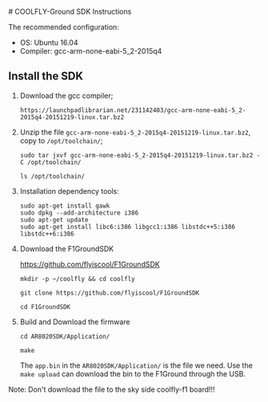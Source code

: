 ﻿﻿# COOLFLY-Ground SDK Instructions 


The recommended configuration:

+ OS: Ubuntu 16.04
+ Compiler: gcc-arm-none-eabi-5_2-2015q4


## Install the SDK 


1.  Download the  gcc compiler;  

    ```
    https://launchpadlibrarian.net/231142403/gcc-arm-none-eabi-5_2-2015q4-20151219-linux.tar.bz2 
    ```
    
2. Unzip the file `gcc-arm-none-eabi-5_2-2015q4-20151219-linux.tar.bz2`, copy to  `/opt/toolchain/`;  
    
    ```    
    sudo tar jxvf gcc-arm-none-eabi-5_2-2015q4-20151219-linux.tar.bz2 -C /opt/toolchain/
    
    ls /opt/toolchain/
    ```

3. Installation dependency tools:
    ```
    sudo apt-get install gawk
    sudo dpkg --add-architecture i386
    sudo apt-get update
    sudo apt-get install libc6:i386 libgcc1:i386 libstdc++5:i386 libstdc++6:i386
    ```

4. Download the F1GroundSDK
    
    https://github.com/flyiscool/F1GroundSDK
    
    ```
    mkdir -p ~/coolfly && cd coolfly
    
    git clone https://github.com/flyiscool/F1GroundSDK
    
    cd F1GroundSDK
    ```
    
5. Build and Download the firmware
    
    ```
    cd AR8020SDK/Application/
    
    make
    ```
    The `app.bin` in the `AR8020SDK/Application/` is the file we need. 
    Use the `make upload` can download the bin to the F1Ground through the USB.

Note: Don't download the file to the sky side coolfly-f1 board!!!
    
